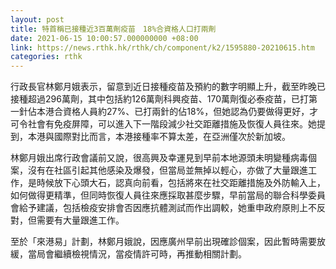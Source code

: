```yaml
---
layout: post
title: 特首稱已接種近3百萬劑疫苗　18%合資格人口打兩劑
date: 2021-06-15 10:00:57.000000000 +08:00
link: https://news.rthk.hk/rthk/ch/component/k2/1595880-20210615.htm
categories: rthk
---
```


行政長官林鄭月娥表示，留意到近日接種疫苗及預約的數字明顯上升，截至昨晚已接種超過296萬劑，其中包括約126萬劑科興疫苗、170萬劑復必泰疫苗，已打第一針佔本港合資格人員約27%、已打兩針的佔18%，但她認為仍要做得更好，才可令社會有免疫屏障，可以進入下一階段減少社交距離措施及恢復人員往來。她提到，本港與國際對比而言，本港接種率不算太差，在亞洲僅次於新加坡。

林鄭月娥出席行政會議前又說，很高興及幸運見到早前本地源頭未明變種病毒個案，沒有在社區引起其他感染及爆發，但當局並無掉以輕心，亦做了大量跟進工作，是時候放下心頭大石，認真向前看，包括將來在社交距離措施及外防輸入上，如何做得更精準，但同時恢復人員往來應採取甚麼步驟，早前當局的聯合科學委員會給予建議，包括檢疫安排會否因應抗體測試而作出調較，她重申政府原則上不反對，但需要有大量跟進工作。

至於「來港易」計劃，林鄭月娥說，因應廣州早前出現確診個案，因此暫時需要放緩，當局會繼續檢視情況，當疫情許可時，再推動相關計劃。

